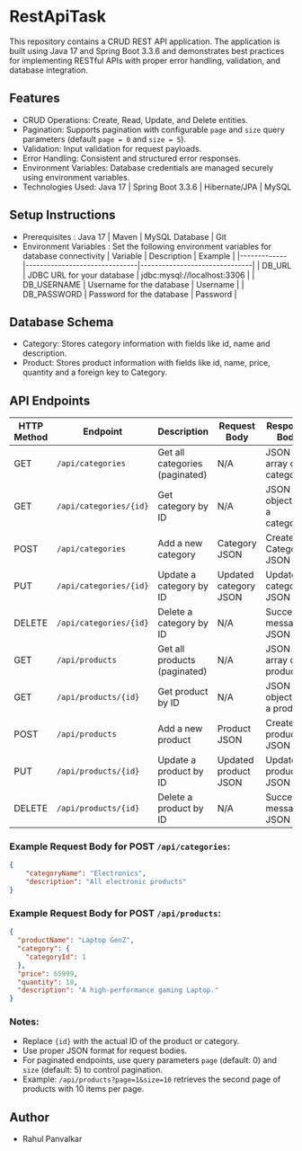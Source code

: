 # RestApiTask
This repository contains a CRUD REST API application. The application is built using Java 17 and Spring Boot 3.3.6 and demonstrates best practices for implementing RESTful APIs with proper error handling, validation, and database integration.

## Features
- CRUD Operations: Create, Read, Update, and Delete entities.
- Pagination: Supports pagination with configurable `page` and `size` query parameters (default `page = 0` and `size = 5`).
- Validation: Input validation for request payloads.
- Error Handling: Consistent and structured error responses.
- Environment Variables: Database credentials are managed securely using environment variables.
- Technologies Used: Java 17 | Spring Boot 3.3.6 | Hibernate/JPA | MySQL

## Setup Instructions
- Prerequisites : Java 17 | Maven | MySQL Database | Git
- Environment Variables : Set the following environment variables for database connectivity
  | Variable    | Description                   | Example                       |
  |-------------|-------------------------------|-------------------------------|
  | DB_URL      | JDBC URL for your database    | jdbc:mysql://localhost:3306   |
  | DB_USERNAME | Username for the database     | Username                      |
  | DB_PASSWORD | Password for the database     | Password                      |

## Database Schema
- Category: Stores category information with fields like id, name and description.
- Product: Stores product information with fields like id, name, price, quantity and a foreign key to Category.

## API Endpoints

| HTTP Method | Endpoint                   | Description                       | Request Body                 | Response Body                  |
|-------------|----------------------------|-----------------------------------|------------------------------|--------------------------------|
| GET         | `/api/categories`          | Get all categories  (paginated)   | N/A                          | JSON array of categories       |
| GET         | `/api/categories/{id}`     | Get category by ID                | N/A                          | JSON object of a category      |
| POST        | `/api/categories`          | Add a new category                | Category JSON                | Created Category JSON          |
| PUT         | `/api/categories/{id}`     | Update a category by ID           | Updated category JSON        | Updated category JSON          |
| DELETE      | `/api/categories/{id}`     | Delete a category by ID           | N/A                          | Success message JSON           |
| GET         | `/api/products`            | Get all products  (paginated)     | N/A                          | JSON array of products         |
| GET         | `/api/products/{id}`       | Get product by ID                 | N/A                          | JSON object of a product       |
| POST        | `/api/products`            | Add a new product                 | Product JSON                 | Created product JSON           |
| PUT         | `/api/products/{id}`       | Update a product by ID            | Updated product JSON         | Updated product JSON           |
| DELETE      | `/api/products/{id}`       | Delete a product by ID            | N/A                          | Success message JSON           |


### Example Request Body for POST `/api/categories`:
```json
{
    "categoryName": "Electronics",
    "description": "All electronic products"
}
```

### Example Request Body for POST `/api/products`:
```json
{
  "productName": "Laptop GenZ",
  "category": {
    "categoryId": 1
  },
  "price": 65999,
  "quantity": 10,
  "description": "A high-performance gaming Laptop."
}
```

### Notes:
- Replace `{id}` with the actual ID of the product or category.
- Use proper JSON format for request bodies.
- For paginated endpoints, use query parameters `page` (default: 0) and `size` (default: 5) to control pagination.
- Example: `/api/products?page=1&size=10` retrieves the second page of products with 10 items per page.



## Author
- Rahul Panvalkar
